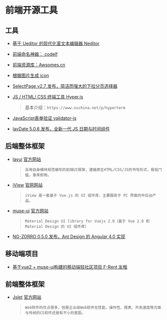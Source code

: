 # 前端开源工具

## 工具

* [基于 Ueditor 的现代化富文本编辑器 Neditor](https://github.com/notadd/neditor)
* [前端命名神器： codelf](https://github.com/unbug/codelf)
* [前端资源库：Awsomes.cn](https://www.awesomes.cn/)
* [根据图片生成 icon](http://favicon.htmlkit.com/favicon/)

* [SelectPage v2.7 发布，简洁而强大的下拉分页选择器](https://www.oschina.net/news/88656/selectpage-2-7)
* [JS / HTML/ CSS 终端工具 Hyper.js](https://github.com/zeit/hyper)
  > 基本介绍：`https://www.oschina.net/p/hyperterm`
* [JavaScript表单验证 validator-js](http://jaywcjlove.github.io/validator.js/)
* [layDate 5.0.6 发布，全新一代 JS 日期与时间组件](http://www.layui.com/laydate/)

## 后端整体框架

* [layui](https://github.com/sentsin/layui/) [官方网站](http://www.layui.com)
  > `采用自身模块规范编写的前端UI框架，遵循原生HTML/CSS/JS的书写形式，极低门槛，拿来即用。`

* [iView](https://gitee.com/icarusion/iview) [官网网站](https://www.iviewui.com/)
  > `iView 是一套基于 Vue.js 的 UI 组件库，主要服务于 PC 界面的中后台产品。`

* [muse-ui](https://github.com/museui/muse-ui) [官方网站](https://museui.github.io)
  > `Material Design UI library for Vuejs 2.0（基于 Vue 2.0 和 Material Design 的 UI 组件库）`

* [NG-ZORRO 0.5.0 发布，Ant Design 的 Angular 4.0 实现](https://github.com/NG-ZORRO/ng-zorro-antd)

## 移动端项目

* [基于vue2 + muse-ui构建的移动端轻社区项目 F-Rent 友租](https://github.com/52NineTwo/F-Rent)

## 前端整体框架

* [Jslet](https://github.com/jslet/jslet) [官方网站](http://www.jslet.com/cn/index.html)
  > `Web软件的优点很多，但是企业级Web软件在性能、操作性、报表、开发速度等方面与传统的CS软件还是有不小的差距。`